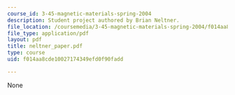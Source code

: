 ```yaml
---
course_id: 3-45-magnetic-materials-spring-2004
description: Student project authored by Brian Neltner.
file_location: /coursemedia/3-45-magnetic-materials-spring-2004/f014aa8cde10027174349efd0f90fadd_neltner_paper.pdf
file_type: application/pdf
layout: pdf
title: neltner_paper.pdf
type: course
uid: f014aa8cde10027174349efd0f90fadd

---
```

None